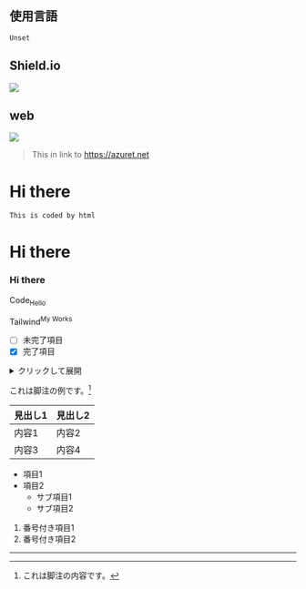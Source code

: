 ## 使用言語
```
Unset
```

## Shield.io
<img src="https://img.shields.io/badge/aiueo-konyuuta-blue">

## web
<a href="https://azuret.net"><img src="https://azuret.net/favicon.ico"></a>

> This in link to https://azuret.net

<h1>
  Hi there
</h1>

```
This is coded by html 
```

# Hi there

### Hi there

Code<sub>Hello</sub>

Tailwind<sup>My Works</sup>

- [ ] 未完了項目
- [x] 完了項目

<details>
  <summary>クリックして展開</summary>
  詳細な説明をここに記述します。
</details>

これは脚注の例です。[^1]

[^1]: これは脚注の内容です。

| 見出し1 | 見出し2 |
|--------|--------|
| 内容1  | 内容2  |
| 内容3  | 内容4  |

- 項目1
- 項目2
  - サブ項目1
  - サブ項目2

1. 番号付き項目1
2. 番号付き項目2

---
